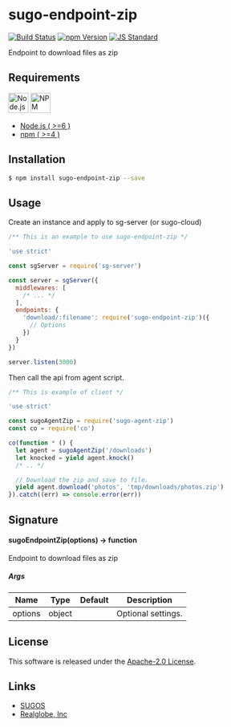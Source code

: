 sugo-endpoint-zip
==========

<!---
This file is generated by ape-tmpl. Do not update manually.
--->

<!-- Badge Start -->
<a name="badges"></a>

[![Build Status][bd_travis_shield_url]][bd_travis_url]
[![npm Version][bd_npm_shield_url]][bd_npm_url]
[![JS Standard][bd_standard_shield_url]][bd_standard_url]

[bd_repo_url]: https://github.com/realglobe-Inc/sugo-endpoint-zip
[bd_travis_url]: http://travis-ci.org/realglobe-Inc/sugo-endpoint-zip
[bd_travis_shield_url]: http://img.shields.io/travis/realglobe-Inc/sugo-endpoint-zip.svg?style=flat
[bd_travis_com_url]: http://travis-ci.com/realglobe-Inc/sugo-endpoint-zip
[bd_travis_com_shield_url]: https://api.travis-ci.com/realglobe-Inc/sugo-endpoint-zip.svg?token=
[bd_license_url]: https://github.com/realglobe-Inc/sugo-endpoint-zip/blob/master/LICENSE
[bd_codeclimate_url]: http://codeclimate.com/github/realglobe-Inc/sugo-endpoint-zip
[bd_codeclimate_shield_url]: http://img.shields.io/codeclimate/github/realglobe-Inc/sugo-endpoint-zip.svg?style=flat
[bd_codeclimate_coverage_shield_url]: http://img.shields.io/codeclimate/coverage/github/realglobe-Inc/sugo-endpoint-zip.svg?style=flat
[bd_gemnasium_url]: https://gemnasium.com/realglobe-Inc/sugo-endpoint-zip
[bd_gemnasium_shield_url]: https://gemnasium.com/realglobe-Inc/sugo-endpoint-zip.svg
[bd_npm_url]: http://www.npmjs.org/package/sugo-endpoint-zip
[bd_npm_shield_url]: http://img.shields.io/npm/v/sugo-endpoint-zip.svg?style=flat
[bd_standard_url]: http://standardjs.com/
[bd_standard_shield_url]: https://img.shields.io/badge/code%20style-standard-brightgreen.svg

<!-- Badge End -->


<!-- Description Start -->
<a name="description"></a>

Endpoint to download files as zip

<!-- Description End -->


<!-- Overview Start -->
<a name="overview"></a>



<!-- Overview End -->


<!-- Sections Start -->
<a name="sections"></a>

<!-- Section from "doc/guides/00.Requirements.md.hbs" Start -->

<a name="section-doc-guides-00-requirements-md"></a>

Requirements
-----

<a href="https://nodejs.org">
  <img src="https://realglobe-inc.github.io/sugos-assets/images/nodejs-banner.png"
       alt="Node.js"
       height="40"
       style="height:40px"
  /></a>
<a href="https://docs.npmjs.com/">
  <img src="https://realglobe-inc.github.io/sugos-assets/images/npm-banner.png"
       alt="NPM"
       height="40"
       style="height:40px"
  /></a>

+ [Node.js ( >=6 )][node_download_url]
+ [npm ( >=4 )][npm_url]

[node_download_url]: https://nodejs.org/en/download/
[npm_url]: https://docs.npmjs.com/


<!-- Section from "doc/guides/00.Requirements.md.hbs" End -->

<!-- Section from "doc/guides/01.Installation.md.hbs" Start -->

<a name="section-doc-guides-01-installation-md"></a>

Installation
-----

```bash
$ npm install sugo-endpoint-zip --save
```


<!-- Section from "doc/guides/01.Installation.md.hbs" End -->

<!-- Section from "doc/guides/02.Usage.md.hbs" Start -->

<a name="section-doc-guides-02-usage-md"></a>

Usage
---------

Create an instance and apply to sg-server (or sugo-cloud)

```javascript
/** This is an example to use sugo-endpoint-zip */

'use strict'

const sgServer = require('sg-server')

const server = sgServer({
  middlewares: [
    /* ... */
  ],
  endpoints: {
    'download/:filename': require('sugo-endpoint-zip')({
      // Options
    })
  }
})

server.listen(3000)


```

Then call the api from agent script.

```javascript
/** This is example of client */

'use strict'

const sugoAgentZip = require('sugo-agent-zip')
const co = require('co')

co(function * () {
  let agent = sugoAgentZip('/downloads')
  let knocked = yield agent.knock()
  /* .. */

  // Download the zip and save to file.
  yield agent.download('photos', 'tmp/downloads/photos.zip')
}).catch((err) => console.error(err))

```

<!-- Section from "doc/guides/02.Usage.md.hbs" End -->

<!-- Section from "doc/guides/03.Signature.md.hbs" Start -->

<a name="section-doc-guides-03-signature-md"></a>

Signature
-------

#### sugoEndpointZip(options) -> function

Endpoint to download files as zip

##### Args

| Name | Type | Default | Description |
| --- | ---- | --- | --- |
| options | object  |  | Optional settings. |


<!-- Section from "doc/guides/03.Signature.md.hbs" End -->


<!-- Sections Start -->


<!-- LICENSE Start -->
<a name="license"></a>

License
-------
This software is released under the [Apache-2.0 License](https://github.com/realglobe-Inc/sugo-endpoint-zip/blob/master/LICENSE).

<!-- LICENSE End -->


<!-- Links Start -->
<a name="links"></a>

Links
------

+ [SUGOS][sugos_url]
+ [Realglobe, Inc][realglobe,_inc_url]

[sugos_url]: https://github.com/realglobe-Inc/sugos
[realglobe,_inc_url]: http://realglobe.jp

<!-- Links End -->
